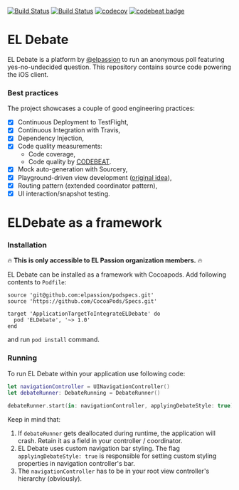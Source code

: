 [![Build Status](https://travis-ci.org/elpassion/el-debate-ios.svg?branch=master)](https://travis-ci.org/elpassion/el-debate-ios) [![Build Status](https://www.bitrise.io/app/63668aa828d950bf/status.svg?token=Yon1bEu1wjI0dFu9qmLRvw)](https://www.bitrise.io/app/63668aa828d950bf) [![codecov](https://codecov.io/gh/elpassion/el-debate-ios/branch/master/graph/badge.svg)](https://codecov.io/gh/elpassion/el-debate-ios) [![codebeat badge](https://codebeat.co/badges/a4463508-167b-4441-af90-3a4ec4b3b93b)](https://codebeat.co/projects/github-com-elpassion-el-debate-ios-master)

# EL Debate

EL Debate is a platform by [@elpassion](https://www.elpassion.com/) to run an anonymous poll featuring yes-no-undecided question. This repository contains source code powering the iOS client.

### Best practices

The project showcases a couple of good engineering practices:

* [x] Continuous Deployment to TestFlight,
* [x] Continuous Integration with Travis,
* [x] Dependency Injection,
* [x] Code quality measurements:
    * Code coverage,
    * Code quality by [CODEBEAT](https://codebeat.co/).
* [x] Mock auto-generation with Sourcery,
* [x] Playground-driven view development ([original idea](https://talk.objc.io/episodes/S01E51-playground-driven-development-at-kickstarter)),
* [x] Routing pattern (extended coordinator pattern),
* [x] UI interaction/snapshot testing.

# ELDebate as a framework

### Installation

:fire: **This is only accessible to EL Passion organization members.** :fire:

EL Debate can be installed as a framework with Cocoapods. Add following contents to `Podfile`:

```
source 'git@github.com:elpassion/podspecs.git'
source 'https://github.com/CocoaPods/Specs.git'

target 'ApplicationTargetToIntegrateELDebate' do
  pod 'ELDebate', '~> 1.0'
end
```

and run `pod install` command.

### Running

To run EL Debate within your application use following code:

```swift
let navigationController = UINavigationController()
let debateRunner: DebateRunning = DebateRunner()

debateRunner.start(in: navigationController, applyingDebateStyle: true)
```

Keep in mind that:

1. If `debateRunner` gets deallocated during runtime, the application will crash. Retain it as a field in your controller / coordinator.
2. EL Debate uses custom navigation bar styling. The flag `applyingDebateStyle: true` is responsible for setting custom styling properties in navigation controller's bar.
3. The `navigationController` has to be in your root view controller's hierarchy (obviously).
